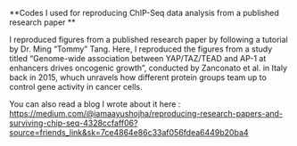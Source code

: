 **Codes I used for reproducing ChIP-Seq data analysis from a published research paper
**

I reproduced figures from a published research paper by following a tutorial by Dr. Ming “Tommy” Tang.
Here, I reproduced the figures from a study titled “Genome-wide association between YAP/TAZ/TEAD and AP-1 at enhancers drives oncogenic growth”,
conducted by Zanconato et al. in Italy back in 2015, whuch unravels how different protein groups team up to control gene activity in cancer cells.

You can also read a blog I wrote about it here : https://medium.com/@iamaayushojha/reproducing-research-papers-and-surviving-chip-seq-4328ccfaff06?source=friends_link&sk=7ce4864e86c33af056fdea6449b20ba4
